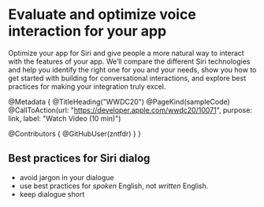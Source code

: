 # Evaluate and optimize voice interaction for your app

Optimize your app for Siri and give people a more natural way to interact with the features of your app. We’ll compare the different Siri technologies and help you identify the right one for you and your needs, show you how to get started with building for conversational interactions, and explore best practices for making your integration truly excel.

@Metadata {
   @TitleHeading("WWDC20")
   @PageKind(sampleCode)
   @CallToAction(url: "https://developer.apple.com/wwdc20/10071", purpose: link, label: "Watch Video (10 min)")

   @Contributors {
      @GitHubUser(zntfdr)
   }
}



## Best practices for Siri dialog

- avoid jargon in your dialogue
- use best practices for _spoken_ English, not _written_ English.
- keep dialogue short